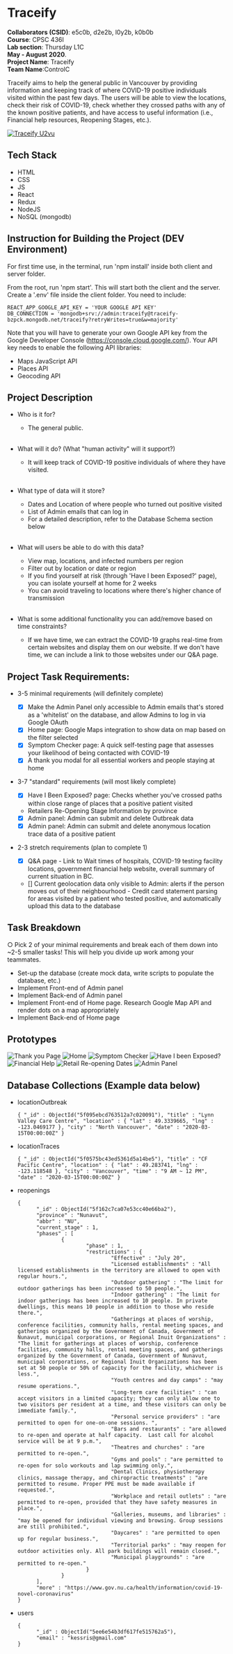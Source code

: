 # Traceify

**Collaborators (CSID)**: e5c0b, d2e2b, l0y2b, k0b0b &nbsp; <br/>
**Course**: CPSC 436I &nbsp; <br/>
**Lab section**: Thursday L1C &nbsp; <br/>
**May - August 2020**. &nbsp; <br/>
**Project Name**: Traceify <br/>
**Team Name**:ControlC<br/>

Traceify aims to help the general public in Vancouver by providing information and keeping track of where COVID-19 positive individuals visited within the past few days. The users will be able to view the locations, check their risk of COVID-19, check whether they crossed paths with any of the known positive patients, and have access to useful information (i.e., Financial help resources, Reopening Stages, etc.).

[![Traceify U2vu](https://i.imgur.com/KdfDccq.png)](https://www.youtube.com/watch?v=8TWWVOtbVD8&feature=emb_title 'U2vu')

## Tech Stack

- HTML
- CSS
- JS
- React
- Redux
- NodeJS
- NoSQL (mongodb)

## Instruction for Building the Project (DEV Environment)

For first time use, in the terminal, run 'npm install' inside both client and server folder.

From the root, run 'npm start'. This will start both the client and the server.
Create a '.env' file inside the client folder. You need to include:

```
REACT_APP_GOOGLE_API_KEY = 'YOUR GOOGLE API KEY'
DB_CONNECTION = 'mongodb+srv://admin:traceify@traceify-bzpck.mongodb.net/traceify?retryWrites=true&w=majority'
```

Note that you will have to generate your own Google API key from the Google Developer Console (https://console.cloud.google.com/).
Your API key needs to enable the following API libraries:

- Maps JavaScript API
- Places API
- Geocoding API

## Project Description

- Who is it for?

  - The general public.<br/><br/>

- What will it do? (What "human activity" will it support?)

  - It will keep track of COVID-19 positive individuals of where they have visited.<br/><br/>

- What type of data will it store?

  - Dates and Location of where people who turned out positive visited
  - List of Admin emails that can log in
  - For a detailed description, refer to the Database Schema section below<br/><br/>

- What will users be able to do with this data?

  - View map, locations, and infected numbers per region
  - Filter out by location or date or region
  - If you find yourself at risk (through 'Have I been Exposed?' page), you can isolate yourself at home for 2 weeks
  - You can avoid traveling to locations where there's higher chance of transmission<br/><br/>

- What is some additional functionality you can add/remove based on time constraints?
  - If we have time, we can extract the COVID-19 graphs real-time from certain websites and display them on our website. If we don't have time, we can include a link to those websites under our Q&A page.

## Project Task Requirements:

- 3-5 minimal requirements (will definitely complete)

  - [x] Make the Admin Panel only accessible to Admin emails that's stored as a 'whitelist' on the database, and allow Admins to log in via Google OAuth
  - [x] Home page: Google Maps integration to show data on map based on the filter selected
  - [x] Symptom Checker page: A quick self-testing page that assesses your likelihood of being contacted with COVID-19
  - [x] A thank you modal for all essential workers and people staying at home
        <br/>

- 3-7 "standard" requirements (will most likely complete)

  - [x] Have I Been Exposed? page: Checks whether you've crossed paths within close range of places that a positive patient visited
  - Retailers Re-Opening Stage Information by province
  - [x] Admin panel: Admin can submit and delete Outbreak data
  - [x] Admin panel: Admin can submit and delete anonymous location trace data of a positive patient
        <br/>

- 2-3 stretch requirements (plan to complete 1)

  - [x] Q&A page - Link to Wait times of hospitals, COVID-19 testing facility locations, government financial help website, overall summary of current situation in BC.
  - [] Current geolocation data only visible to Admin: alerts if the person moves out of their neighbourhood - Credit card statement parsing for areas visited by a patient who tested positive, and automatically upload this data to the database
    <br/>

## Task Breakdown

○ Pick 2 of your minimal requirements and break each of them down into ~2-5 smaller tasks! This will help you divide up work among your teammates.<br/>

- Set-up the database (create mock data, write scripts to populate the database, etc.)
- Implement Front-end of Admin panel
- Implement Back-end of Admin panel
- Implement Front-end of Home page. Research Google Map API and render dots on a map appropriately
- Implement Back-end of Home page
  <br/>

## Prototypes

![Thank you Page](client/protosketch/thankPage.png)
![Home](client/protosketch/1.jpg)
![Symptom Checker](client/protosketch/2.jpg)
![Have I been Exposed?](client/protosketch/3.jpg)
![Financial Help](client/protosketch/4.jpg)
![Retail Re-opening Dates](client/protosketch/page.png)
![Admin Panel](client/protosketch/admin-panel.PNG)

## Database Collections (Example data below)

- locationOutbreak
  ```
  { "_id" : ObjectId("5f095ebcd763512a7c020091"), "title" : "Lynn Valley Care Centre", "location" : { "lat" : 49.3339665, "lng" : -123.0469177 }, "city" : "North Vancouver", "date" : "2020-03-15T00:00:00Z" }
  ```
- locationTraces
  ```
  { "_id" : ObjectId("5f0575bc43ed5361d5a14be5"), "title" : "CF Pacific Centre", "location" : { "lat" : 49.283741, "lng" : -123.118548 }, "city" : "Vancouver", "time" : "9 AM ~ 12 PM", "date" : "2020-03-15T00:00:00Z" }
  ```
- reopenings

  ```
  {
        "_id" : ObjectId("5f162c7ca07e53cc40e66ba2"),
        "province" : "Nunavut",
        "abbr" : "NU",
        "current_stage" : 1,
        "phases" : [
                {
                        "phase" : 1,
                        "restrictions" : {
                                "Effective" : "July 20",
                                "Licensed establishments" : "All licensed establishments in the territory are allowed to open with regular hours.",
                                "Outdoor gathering" : "The limit for outdoor gatherings has been increased to 50 people.",
                                "Indoor gathering" : "The limit for indoor gatherings has been increased to 10 people. In private dwellings, this means 10 people in addition to those who reside there.",
                                "Gatherings at places of worship, conference facilities, community halls, rental meeting spaces, and gatherings organized by the Government of Canada, Government of Nunavut, municipal corporations, or Regional Inuit Organizations" : "The limit for gatherings at places of worship, conference facilities, community halls, rental meeting spaces, and gatherings organized by the Government of Canada, Government of Nunavut, municipal corporations, or Regional Inuit Organizations has been set at 50 people or 50% of capacity for the facility, whichever is less.",
                                "Youth centres and day camps" : "may resume operations.",
                                "Long-term care facilities" : "can accept visitors in a limited capacity; they can only allow one to two visitors per resident at a time, and these visitors can only be immediate family.",
                                "Personal service providers" : "are permitted to open for one-on-one sessions. ",
                                "Bars and restaurants" : "are allowed to re-open and operate at half capacity.  Last call for alcohol service will be at 9 p.m.",
                                "Theatres and churches" : "are permitted to re-open.",
                                "Gyms and pools" : "are permitted to re-open for solo workouts and lap swimming only.",
                                "Dental Clinics, physiotherapy clinics, massage therapy, and chiropractic treatments" : "are permitted to resume. Proper PPE must be made available if requested.",
                                "Workplace and retail outlets" : "are permitted to re-open, provided that they have safety measures in place.",
                                "Galleries, museums, and libraries" : "may be opened for individual viewing and browsing. Group sessions are still prohibited.",
                                "Daycares" : "are permitted to open up for regular business.",
                                "Territorial parks" : "may reopen for outdoor activities only. All park buildings will remain closed.",
                                "Municipal playgrounds" : "are permitted to re-open."
                        }
                }
        ],
        "more" : "https://www.gov.nu.ca/health/information/covid-19-novel-coronavirus"
  }
  ```

- users
  ```
  {
        "_id" : ObjectId("5ee6e54b3df617fe515762a5"),
        "email" : "kessris@gmail.com"
  }
  ```
